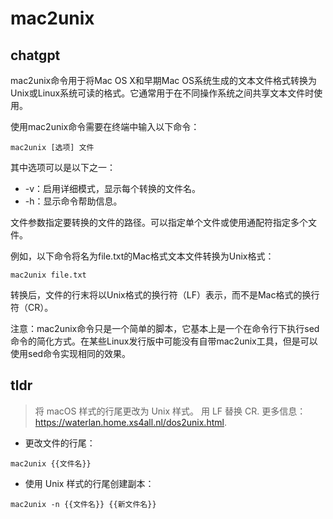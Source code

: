 # mac2unix 
## chatgpt 
mac2unix命令用于将Mac OS X和早期Mac OS系统生成的文本文件格式转换为Unix或Linux系统可读的格式。它通常用于在不同操作系统之间共享文本文件时使用。

使用mac2unix命令需要在终端中输入以下命令：

```
mac2unix [选项] 文件
```

其中选项可以是以下之一：

- -v：启用详细模式，显示每个转换的文件名。
- -h：显示命令帮助信息。

文件参数指定要转换的文件的路径。可以指定单个文件或使用通配符指定多个文件。

例如，以下命令将名为file.txt的Mac格式文本文件转换为Unix格式：

```
mac2unix file.txt
```

转换后，文件的行末将以Unix格式的换行符（LF）表示，而不是Mac格式的换行符（CR）。

注意：mac2unix命令只是一个简单的脚本，它基本上是一个在命令行下执行sed命令的简化方式。在某些Linux发行版中可能没有自带mac2unix工具，但是可以使用sed命令实现相同的效果。 

## tldr 
 
> 将 macOS 样式的行尾更改为 Unix 样式。
> 用 LF 替换 CR.
> 更多信息：<https://waterlan.home.xs4all.nl/dos2unix.html>.

- 更改文件的行尾：

`mac2unix {{文件名}}`

- 使用 Unix 样式的行尾创建副本：

`mac2unix -n {{文件名}} {{新文件名}}`
